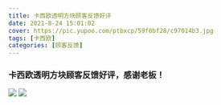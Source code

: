 ```yaml
---
title: 卡西欧透明方块顾客反馈好评
date: 2021-8-24 15:01:02
cover: https://pic.yupoo.com/ptbxcp/59f0bf28/c97014b3.jpg
tags: [卡西欧]
categories: [顾客反馈]
---
```


###  卡西欧透明方块顾客反馈好评，感谢老板！
![](https://pic.yupoo.com/ptbxcp/560c6819/985f372a.jpg)
![](https://pic.yupoo.com/ptbxcp/59f0bf28/c97014b3.jpg)
